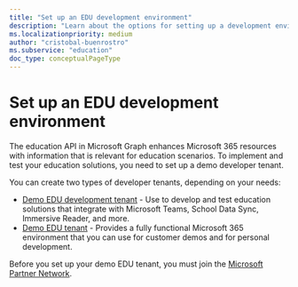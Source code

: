 ```yaml
---
title: "Set up an EDU development environment"
description: "Learn about the options for setting up a development environment to use to build solutions using the education API in Microsoft Graph."
ms.localizationpriority: medium
author: "cristobal-buenrostro"
ms.subservice: "education"
doc_type: conceptualPageType
---
```


# Set up an EDU development environment

The education API in Microsoft Graph enhances Microsoft 365 resources with information that is relevant for education scenarios. To implement and test your education solutions, you need to set up a demo developer tenant.

You can create two types of developer tenants, depending on your needs:

- [Demo EDU development tenant](/graph/msgraph-onboarding-devtenant) - Use to develop and test education solutions that integrate with Microsoft Teams, School Data Sync, Immersive Reader, and more.
- [Demo EDU tenant](/graph/msgraph-onboarding-edutenant) - Provides a fully functional Microsoft 365 environment that you can use for customer demos and for personal development.

Before you set up your demo EDU tenant, you must join the [Microsoft Partner Network](/graph/msgraph-onboarding-mpn).
